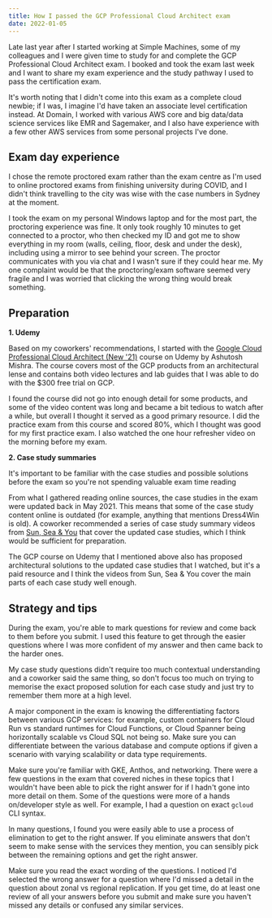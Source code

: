 ```yaml
---
title: How I passed the GCP Professional Cloud Architect exam
date: 2022-01-05
---
```


Late last year after I started working at Simple Machines, some of my colleagues and I were given time to study for and complete the GCP Professional Cloud Architect exam. I booked and took the exam last week and I want to share my exam experience and the study pathway I used to pass the certification exam.

It's worth noting that I didn't come into this exam as a complete cloud newbie; if I was, I imagine I'd have taken an associate level certification instead. At Domain, I worked with various AWS core and big data/data science services like EMR and Sagemaker, and I also have experience with a few other AWS services from some personal projects I've done.

## Exam day experience

I chose the remote proctored exam rather than the exam centre as I'm used to online proctored exams from finishing university during COVID, and I didn't think travelling to the city was wise with the case numbers in Sydney at the moment.

I took the exam on my personal Windows laptop and for the most part, the proctoring experience was fine. It only took roughly 10 minutes to get connected to a proctor, who then checked my ID and got me to show everything in my room (walls, ceiling, floor, desk and under the desk), including using a mirror to see behind your screen. The proctor communicates with you via chat and I wasn't sure if they could hear me. My one complaint would be that the proctoring/exam software seemed very fragile and I was worried that clicking the wrong thing would break something.

## Preparation

**1. Udemy**

Based on my coworkers' recommendations, I started with the [Google Cloud Professional Cloud Architect (New '21)](https://www.udemy.com/course/gcp-architect-am/) course on Udemy by Ashutosh Mishra. The course covers most of the GCP products from an architectural lense and contains both video lectures and lab guides that I was able to do with the $300 free trial on GCP.

I found the course did not go into enough detail for some products, and some of the video content was long and became a bit tedious to watch after a while, but overall I thought it served as a good primary resource. I did the practice exam from this course and scored 80%, which I thought was good for my first practice exam. I also watched the one hour refresher video on the morning before my exam.

**2. Case study summaries**

It's important to be familiar with the case studies and possible solutions before the exam so you're not spending valuable exam time reading

From what I gathered reading online sources, the case studies in the exam were updated back in May 2021. This means that some of the case study content online is outdated (for example, anything that mentions Dress4Win is old). A coworker recommended a series of case study summary videos from [Sun, Sea & You](https://www.youtube.com/user/sunseeandyou) that cover the updated case studies, which I think would be sufficient for preparation.

The GCP course on Udemy that I mentioned above also has proposed architectural solutions to the updated case studies that I watched, but it's a paid resource and I think the videos from Sun, Sea & You cover the main parts of each case study well enough.

## Strategy and tips

During the exam, you're able to mark questions for review and come back to them before you submit. I used this feature to get through the easier questions where I was more confident of my answer and then came back to the harder ones.

My case study questions didn't require too much contextual understanding and a coworker said the same thing, so don't focus too much on trying to memorise the exact proposed solution for each case study and just try to remember them more at a high level.

A major component in the exam is knowing the differentiating factors between various GCP services: for example, custom containers for Cloud Run vs standard runtimes for Cloud Functions, or Cloud Spanner being horizontally scalable vs Cloud SQL not being so. Make sure you can differentiate between the various database and compute options if given a scenario with varying scalability or data type requirements.

Make sure you're familiar with GKE, Anthos, and networking. There were a few questions in the exam that covered niches in these topics that I wouldn't have been able to pick the right answer for if I hadn't gone into more detail on them. Some of the questions were more of a hands on/developer style as well. For example, I had a question on exact `gcloud` CLI syntax.

In many questions, I found you were easily able to use a process of elimination to get to the right answer. If you eliminate answers that don't seem to make sense with the services they mention, you can sensibly pick between the remaining options and get the right answer.

Make sure you read the exact wording of the questions. I noticed I'd selected the wrong answer for a question where I'd missed a detail in the question about zonal vs regional replication. If you get time, do at least one review of all your answers before you submit and make sure you haven't missed any details or confused any similar services.
